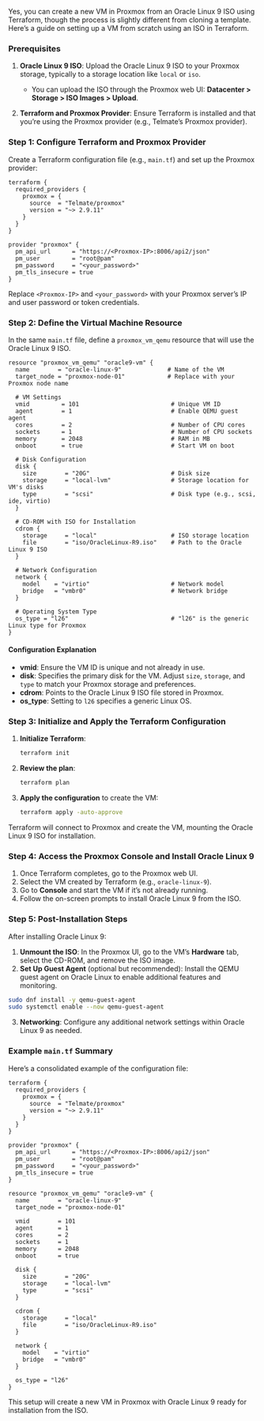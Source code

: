 Yes, you can create a new VM in Proxmox from an Oracle Linux 9 ISO using Terraform, though the process is slightly different from cloning a template. Here’s a guide on setting up a VM from scratch using an ISO in Terraform.

### Prerequisites
1. **Oracle Linux 9 ISO**: Upload the Oracle Linux 9 ISO to your Proxmox storage, typically to a storage location like `local` or `iso`.
   - You can upload the ISO through the Proxmox web UI: **Datacenter > Storage > ISO Images > Upload**.
   
2. **Terraform and Proxmox Provider**: Ensure Terraform is installed and that you’re using the Proxmox provider (e.g., Telmate’s Proxmox provider).

### Step 1: Configure Terraform and Proxmox Provider
Create a Terraform configuration file (e.g., `main.tf`) and set up the Proxmox provider:

```hcl
terraform {
  required_providers {
    proxmox = {
      source  = "Telmate/proxmox"
      version = "~> 2.9.11"
    }
  }
}

provider "proxmox" {
  pm_api_url      = "https://<Proxmox-IP>:8006/api2/json"
  pm_user         = "root@pam"
  pm_password     = "<your_password>"
  pm_tls_insecure = true
}
```

Replace `<Proxmox-IP>` and `<your_password>` with your Proxmox server’s IP and user password or token credentials.

### Step 2: Define the Virtual Machine Resource
In the same `main.tf` file, define a `proxmox_vm_qemu` resource that will use the Oracle Linux 9 ISO.

```hcl
resource "proxmox_vm_qemu" "oracle9-vm" {
  name        = "oracle-linux-9"             # Name of the VM
  target_node = "proxmox-node-01"            # Replace with your Proxmox node name

  # VM Settings
  vmid         = 101                          # Unique VM ID
  agent        = 1                            # Enable QEMU guest agent
  cores        = 2                            # Number of CPU cores
  sockets      = 1                            # Number of CPU sockets
  memory       = 2048                         # RAM in MB
  onboot       = true                         # Start VM on boot

  # Disk Configuration
  disk {
    size        = "20G"                       # Disk size
    storage     = "local-lvm"                 # Storage location for VM's disks
    type        = "scsi"                      # Disk type (e.g., scsi, ide, virtio)
  }

  # CD-ROM with ISO for Installation
  cdrom {
    storage     = "local"                     # ISO storage location
    file        = "iso/OracleLinux-R9.iso"    # Path to the Oracle Linux 9 ISO
  }

  # Network Configuration
  network {
    model    = "virtio"                       # Network model
    bridge   = "vmbr0"                        # Network bridge
  }

  # Operating System Type
  os_type = "l26"                             # "l26" is the generic Linux type for Proxmox
}
```

#### Configuration Explanation
- **vmid**: Ensure the VM ID is unique and not already in use.
- **disk**: Specifies the primary disk for the VM. Adjust `size`, `storage`, and `type` to match your Proxmox storage and preferences.
- **cdrom**: Points to the Oracle Linux 9 ISO file stored in Proxmox.
- **os_type**: Setting to `l26` specifies a generic Linux OS.

### Step 3: Initialize and Apply the Terraform Configuration
1. **Initialize Terraform**:
   ```bash
   terraform init
   ```

2. **Review the plan**:
   ```bash
   terraform plan
   ```

3. **Apply the configuration** to create the VM:
   ```bash
   terraform apply -auto-approve
   ```

Terraform will connect to Proxmox and create the VM, mounting the Oracle Linux 9 ISO for installation.

### Step 4: Access the Proxmox Console and Install Oracle Linux 9
1. Once Terraform completes, go to the Proxmox web UI.
2. Select the VM created by Terraform (e.g., `oracle-linux-9`).
3. Go to **Console** and start the VM if it’s not already running.
4. Follow the on-screen prompts to install Oracle Linux 9 from the ISO.

### Step 5: Post-Installation Steps
After installing Oracle Linux 9:
1. **Unmount the ISO**: In the Proxmox UI, go to the VM’s **Hardware** tab, select the CD-ROM, and remove the ISO image.
2. **Set Up Guest Agent** (optional but recommended): Install the QEMU guest agent on Oracle Linux to enable additional features and monitoring.

```bash
sudo dnf install -y qemu-guest-agent
sudo systemctl enable --now qemu-guest-agent
```

3. **Networking**: Configure any additional network settings within Oracle Linux 9 as needed.

### Example `main.tf` Summary

Here’s a consolidated example of the configuration file:

```hcl
terraform {
  required_providers {
    proxmox = {
      source  = "Telmate/proxmox"
      version = "~> 2.9.11"
    }
  }
}

provider "proxmox" {
  pm_api_url      = "https://<Proxmox-IP>:8006/api2/json"
  pm_user         = "root@pam"
  pm_password     = "<your_password>"
  pm_tls_insecure = true
}

resource "proxmox_vm_qemu" "oracle9-vm" {
  name        = "oracle-linux-9"
  target_node = "proxmox-node-01"

  vmid        = 101
  agent       = 1
  cores       = 2
  sockets     = 1
  memory      = 2048
  onboot      = true

  disk {
    size        = "20G"
    storage     = "local-lvm"
    type        = "scsi"
  }

  cdrom {
    storage     = "local"
    file        = "iso/OracleLinux-R9.iso"
  }

  network {
    model    = "virtio"
    bridge   = "vmbr0"
  }

  os_type = "l26"
}
```

This setup will create a new VM in Proxmox with Oracle Linux 9 ready for installation from the ISO.